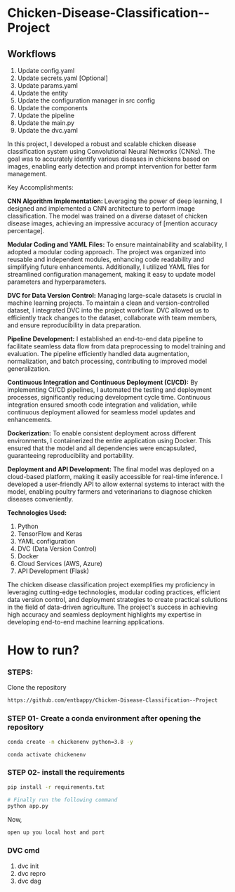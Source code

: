 # Chicken-Disease-Classification--Project


## Workflows

1. Update config.yaml
2. Update secrets.yaml [Optional]
3. Update params.yaml
4. Update the entity
5. Update the configuration manager in src config
6. Update the components
7. Update the pipeline 
8. Update the main.py
9. Update the dvc.yaml

In this project, I developed a robust and scalable chicken disease classification system using Convolutional Neural Networks (CNNs). The goal was to accurately identify various diseases in chickens based on images, enabling early detection and prompt intervention for better farm management.

Key Accomplishments:

<strong>CNN Algorithm Implementation: </strong>Leveraging the power of deep learning, I designed and implemented a CNN architecture to perform image classification. The model was trained on a diverse dataset of chicken disease images, achieving an impressive accuracy of [mention accuracy percentage].

<strong>Modular Coding and YAML Files:</strong> To ensure maintainability and scalability, I adopted a modular coding approach. The project was organized into reusable and independent modules, enhancing code readability and simplifying future enhancements. Additionally, I utilized YAML files for streamlined configuration management, making it easy to update model parameters and hyperparameters.

<strong>DVC for Data Version Control:</strong> Managing large-scale datasets is crucial in machine learning projects. To maintain a clean and version-controlled dataset, I integrated DVC into the project workflow. DVC allowed us to efficiently track changes to the dataset, collaborate with team members, and ensure reproducibility in data preparation.

<strong>Pipeline Development:</strong> I established an end-to-end data pipeline to facilitate seamless data flow from data preprocessing to model training and evaluation. The pipeline efficiently handled data augmentation, normalization, and batch processing, contributing to improved model generalization.

<strong>Continuous Integration and Continuous Deployment (CI/CD):</strong> By implementing CI/CD pipelines, I automated the testing and deployment processes, significantly reducing development cycle time. Continuous integration ensured smooth code integration and validation, while continuous deployment allowed for seamless model updates and enhancements.

<strong>Dockerization:</strong> To enable consistent deployment across different environments, I containerized the entire application using Docker. This ensured that the model and all dependencies were encapsulated, guaranteeing reproducibility and portability.

<strong>Deployment and API Development:</strong> The final model was deployed on a cloud-based platform, making it easily accessible for real-time inference. I developed a user-friendly API to allow external systems to interact with the model, enabling poultry farmers and veterinarians to diagnose chicken diseases conveniently.

<strong>Technologies Used:</strong>

1. Python<br>
2. TensorFlow and Keras<br>
3. YAML configuration<br>
4. DVC (Data Version Control)<br>
5. Docker<br>
6. Cloud Services (AWS, Azure)<br>
7. API Development (Flask)<br>

The chicken disease classification project exemplifies my proficiency in leveraging cutting-edge technologies, modular coding practices, efficient data version control, and deployment strategies to create practical solutions in the field of data-driven agriculture. The project's success in achieving high accuracy and seamless deployment highlights my expertise in developing end-to-end machine learning applications.


# How to run?
### STEPS:

Clone the repository

```bash
https://github.com/entbappy/Chicken-Disease-Classification--Project
```
### STEP 01- Create a conda environment after opening the repository

```bash
conda create -n chickenenv python=3.8 -y
```

```bash
conda activate chickenenv
```


### STEP 02- install the requirements
```bash
pip install -r requirements.txt
```


```bash
# Finally run the following command
python app.py
```

Now,
```bash
open up you local host and port
```


### DVC cmd

1. dvc init
2. dvc repro
3. dvc dag




